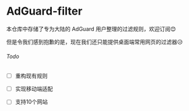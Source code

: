 # AdGuard-filter
本仓库中存储了专为大陆的 AdGuard 用户整理的过滤规则，欢迎订阅😊

但是令我们感到抱歉的是，现在我们还只能提供桌面端常用网页的过滤器😥

###### Todo

- [ ] 重构现有规则

- [ ] 实现移动端适配

- [ ] 支持10个网站